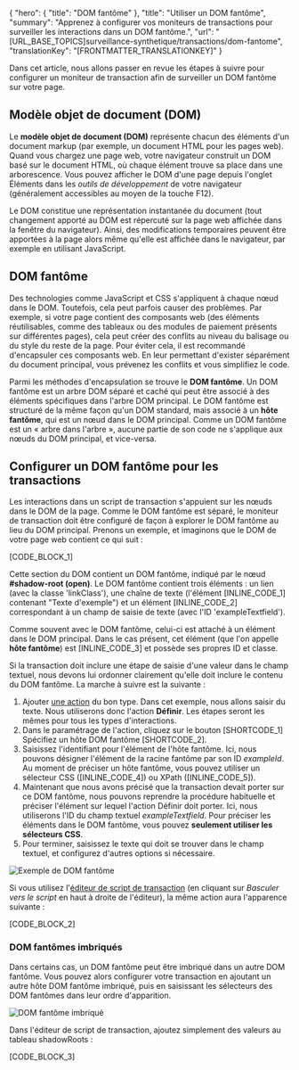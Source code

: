 {
  "hero": {
    "title": "DOM fantôme"
  },
  "title": "Utiliser un DOM fantôme",
  "summary": "Apprenez à configurer vos moniteurs de transactions pour surveiller les interactions dans un DOM fantôme.",
  "url": "[URL_BASE_TOPICS]surveillance-synthetique/transactions/dom-fantome",
  "translationKey": "[FRONTMATTER_TRANSLATIONKEY]"
}

Dans cet article, nous allons passer en revue les étapes à suivre pour configurer un moniteur de transaction afin de surveiller un DOM fantôme sur votre page.

## Modèle objet de document (DOM)

Le **modèle objet de document (DOM)** représente chacun des éléments d'un document markup (par exemple, un document HTML pour les pages web). Quand vous chargez une page web, votre navigateur construit un DOM basé sur le document HTML, où chaque élément trouve sa place dans une arborescence. Vous pouvez afficher le DOM d'une page depuis l'onglet Éléments dans les *outils de développement* de votre navigateur (généralement accessibles au moyen de la touche F12).

Le DOM constitue une représentation instantanée du document (tout changement apporté au DOM est répercuté sur la page web affichée dans la fenêtre du navigateur). Ainsi, des modifications temporaires peuvent être apportées à la page alors même qu'elle est affichée dans le navigateur, par exemple en utilisant JavaScript.

## DOM fantôme

Des technologies comme JavaScript et CSS s'appliquent à chaque nœud dans le DOM. Toutefois, cela peut parfois causer des problèmes. Par exemple, si votre page contient des composants web (des éléments réutilisables, comme des tableaux ou des modules de paiement présents sur différentes pages), cela peut créer des conflits au niveau du balisage ou du style du reste de la page. Pour éviter cela, il est recommandé d'encapsuler ces composants web. En leur permettant d'exister séparément du document principal, vous prévenez les conflits et vous simplifiez le code.

Parmi les méthodes d'encapsulation se trouve le **DOM fantôme**. Un DOM fantôme est un arbre DOM séparé et caché qui peut être associé à des éléments spécifiques dans l'arbre DOM principal. Le DOM fantôme est structuré de la même façon qu'un DOM standard, mais associé à un **hôte fantôme**, qui est un nœud dans le DOM principal. Comme un DOM fantôme est un « arbre dans l'arbre », aucune partie de son code ne s'applique aux nœuds du DOM principal, et vice-versa.

## Configurer un DOM fantôme pour les transactions

Les interactions dans un script de transaction s'appuient sur les nœuds dans le DOM de la page. Comme le DOM fantôme est séparé, le moniteur de transaction doit être configuré de façon à explorer le DOM fantôme au lieu du DOM principal. Prenons un exemple, et imaginons que le DOM de votre page web contient ce qui suit :

[CODE_BLOCK_1]

Cette section du DOM contient un DOM fantôme, indiqué par le nœud **#shadow-root (open)**. Le DOM fantôme contient trois éléments : un lien (avec la classe 'linkClass'), une chaîne de texte (l'élément [INLINE_CODE_1] contenant "Texte d'exemple") et un élément [INLINE_CODE_2] correspondant à un champ de saisie de texte (avec l'ID 'exampleTextfield').

Comme souvent avec le DOM fantôme, celui-ci est attaché à un élément dans le DOM principal. Dans le cas présent, cet élément (que l'on appelle **hôte fantôme**) est [INLINE_CODE_3] et possède ses propres ID et classe.

Si la transaction doit inclure une étape de saisie d'une valeur dans le champ textuel, nous devons lui ordonner clairement qu'elle doit inclure le contenu du DOM fantôme. La marche à suivre est la suivante :

1. Ajouter [une action]([LINK_URL_1]) du bon type. Dans cet exemple, nous allons saisir du texte. Nous utiliserons donc l'action **Définir**. Les étapes seront les mêmes pour tous les types d'interactions.
2. Dans le paramétrage de l'action, cliquez sur le bouton [SHORTCODE_1] Spécifiez un hôte DOM fantôme [SHORTCODE_2].
3. Saisissez l'identifiant pour l'élément de l'hôte fantôme. Ici, nous pouvons désigner l'élément de la racine fantôme par son ID *exampleId*. Au moment de préciser un hôte fantôme, vous pouvez utiliser un sélecteur CSS ([INLINE_CODE_4]) ou XPath ([INLINE_CODE_5]).
4. Maintenant que nous avons précisé que la transaction devait porter sur ce DOM fantôme, nous pouvons reprendre la procédure habituelle et préciser l'élément sur lequel l'action Définir doit porter. Ici, nous utiliserons l'ID du champ textuel *exampleTextfield*. Pour préciser les éléments dans le DOM fantôme, vous pouvez **seulement utiliser les sélecteurs CSS**.
5. Pour terminer, saisissez le texte qui doit se trouver dans le champ textuel, et configurez d'autres options si nécessaire.

![Exemple de DOM fantôme]([LINK_URL_2])

Si vous utilisez l'[éditeur de script de transaction]([LINK_URL_3]) (en cliquant sur *Basculer vers le script* en haut à droite de l'éditeur), la même action aura l'apparence suivante :

[CODE_BLOCK_2]

### DOM fantômes imbriqués

Dans certains cas, un DOM fantôme peut être imbriqué dans un autre DOM fantôme. Vous pouvez alors configurer votre transaction en ajoutant un autre hôte DOM fantôme imbriqué, puis en saisissant les sélecteurs des DOM fantômes dans leur ordre d'apparition.

![DOM fantôme imbriqué]([LINK_URL_4])

Dans l'éditeur de script de transaction, ajoutez simplement des valeurs au tableau shadowRoots :

[CODE_BLOCK_3]
